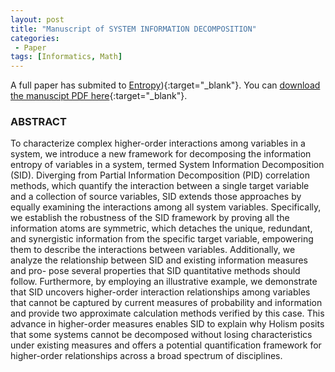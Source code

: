 ```yaml
---
layout: post
title: "Manuscript of SYSTEM INFORMATION DECOMPOSITION"
categories:
 - Paper
tags: [Informatics, Math]
---
```


A full paper has submited to [Entropy](https://www.mdpi.com/journal/entropy/special_issues/causality_complex_systems)){:target="_blank"}.
You can [download the manuscipt PDF here](https://oudeng.github.io/assets/downloads/SID_2.1.pdf){:target="_blank"}.

<!--more-->

### ABSTRACT

To characterize complex higher-order interactions among variables in a system, we introduce a new framework for decomposing the information 
entropy of variables in a system, termed System Information Decomposition (SID). Diverging from Partial Information Decomposition (PID) correlation methods,
which quantify the interaction between a single target variable and a collection of source variables, SID extends those approaches by equally examining
the interactions among all system variables. Specifically, we establish the robustness of the SID framework by proving all the information atoms are symmetric,
which detaches the unique, redundant, and synergistic information from the specific target variable, empowering them to describe the interactions between variables.
Additionally, we analyze the relationship between SID and existing information measures and pro- pose several properties that SID quantitative methods should follow.
Furthermore, by employing an illustrative example, we demonstrate that SID uncovers higher-order interaction relationships among variables that cannot be captured
by current measures of probability and information and provide two approximate calculation methods verified by this case. This advance in higher-order measures
enables SID to explain why Holism posits that some systems cannot be decomposed without losing characteristics under existing measures and offers a potential
quantification framework for higher-order relationships across a broad spectrum of disciplines.
